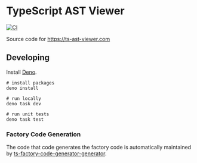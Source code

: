 ﻿# TypeScript AST Viewer

[![CI](https://github.com/dsherret/ts-ast-viewer/workflows/CI/badge.svg)](https://github.com/dsherret/ts-ast-viewer/actions?query=workflow%3ACI)

Source code for https://ts-ast-viewer.com

## Developing

Install [Deno](https://deno.com).

```
# install packages
deno install

# run locally
deno task dev

# run unit tests
deno task test
```

### Factory Code Generation

The code that code generates the factory code is automatically maintained by
[ts-factory-code-generator-generator](https://github.com/dsherret/ts-factory-code-generator-generator/).
